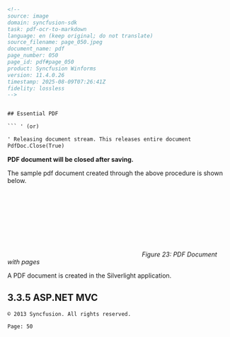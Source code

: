 ```html
<!--  
source: image
domain: syncfusion-sdk
task: pdf-ocr-to-markdown
language: en (keep original; do not translate)
source_filename: page_050.jpeg
document_name: pdf
page_number: 050
page_id: pdf#page_050
product: Syncfusion Winforms
version: 11.4.0.26
timestamp: 2025-08-09T07:26:41Z
fidelity: lossless
-->


## Essential PDF

``` ' (or)

' Releasing document stream. This releases entire document
PdfDoc.Close(True)
```

**PDF document will be closed after saving.**

The sample pdf document created through the above procedure is shown below.

![Adobe Reader - Sample.pdf](attachment:Sample.pdf)
*Figure 23: PDF Document with pages*

A PDF document is created in the Silverlight application.

## 3.3.5 ASP.NET MVC
```  
© 2013 Syncfusion. All rights reserved.  

Page: 50

```
<!-- tags: [Syncfusion Winforms, ASP.NET MVC, PDF, document stream, document creation, Silverlight] keywords: [PDF, document stream, create PDF, Adobe Reader, VB code, Silverlight, ASP.NET MVC, document closing, document saving] -->
```